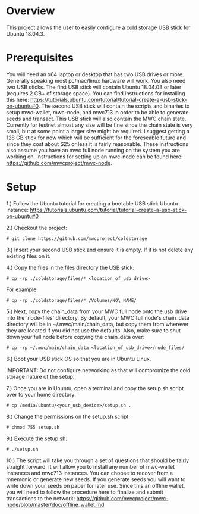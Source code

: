 # Overview

This project allows the user to easily configure a cold storage USB stick for Ubuntu 18.04.3.

# Prerequisites

You will need an x64 laptop or desktop that has two USB drives or more. Generally speaking most pc/mac/linux hardware will work. You also need two USB sticks. The first USB stick will contain Ubuntu 18.04.03 or later (requires 2 GB+ of storage space). You can find instructions for installing this here: https://tutorials.ubuntu.com/tutorial/tutorial-create-a-usb-stick-on-ubuntu#0. The second USB stick will contain the scripts and binaries to setup mwc-wallet, mwc-node, and mwc713 in order to be able to generate seeds and transact. This USB stick will also contain the MWC chain state. Currently for testnet almost any size will be fine since the chain state is very small, but at some point a larger size might be required. I suggest getting a 128 GB stick for now which will be sufficient for the foreseable future and since they cost about $25 or less it is fairly reasonable. These instructions also assume you have an mwc full node running on the system you are working on. Instructions for setting up an mwc-node can be found here: https://github.com/mwcproject/mwc-node.

# Setup

1.) Follow the Ubuntu tutorial for creating a bootable USB stick Ubuntu instance: https://tutorials.ubuntu.com/tutorial/tutorial-create-a-usb-stick-on-ubuntu#0

2.) Checkout the project:

```# git clone https://github.com/mwcproject/coldstorage```

3.) Insert your second USB stick and ensure it is empty. If it is not delete any existing files on it.

4.) Copy the files in the files directory the USB stick:

```# cp -rp ./coldstorage/files/* <location_of_usb_drive>```

For example:

```# cp -rp ./coldstorage/files/* /Volumes/NO\ NAME/```

5.) Next, copy the chain_data from your MWC full node onto the usb drive into the 'node-files' directory. By default, your
MWC full node's chain_data directory will be in ~/.mwc/main/chain_data, but copy them from wherever they are located if you did not use the defaults. Also, make sure to shut down your full node before copying the chain_data over:

```# cp -rp ~/.mwc/main/chain_data <location_of_usb_drive>/node_files/```

6.) Boot your USB stick OS so that you are in Ubuntu Linux.

IMPORTANT: Do not configure networking as that will compromize the cold storage nature of the setup.

7.) Once you are in Ununtu, open a terminal and copy the setup.sh script over to your home directory:

```# cp /media/ubuntu/<your_usb_device>/setup.sh .```

8.) Change the permissions on the setup.sh script:

```# chmod 755 setup.sh```

9.) Execute the setup.sh:

```# ./setup.sh```

10.) The script will take you through a set of questions that should be fairly straight forward. It will allow you to install any number of mwc-wallet instances and mwc713 instances. You can choose to recover from a mnemonic or generate new seeds. If you generate seeds you will want to write down your seeds on paper for later use. Since this an offline wallet, you will need to follow the procedure here to finalize and submit transactions to the network: https://github.com/mwcproject/mwc-node/blob/master/doc/offline_wallet.md
